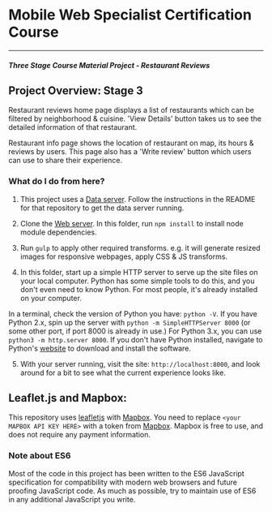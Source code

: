 # Mobile Web Specialist Certification Course
---
#### _Three Stage Course Material Project - Restaurant Reviews_

## Project Overview: Stage 3

Restaurant reviews home page displays a list of restaurants which can be filtered by neighborhood & cuisine. 'View Details' button takes us to see the detailed information of that restaurant.

Restaurant info page shows the location of restaurant on map, its hours & reviews by users.
This page also has a 'Write review' button which users can use to share their experience. 

### What do I do from here?

1. This project uses a [Data server](https://github.com/virajlad/mws-restaurant-stage-3). Follow the instructions in the README for that repository to get the data server running. 

2. Clone the [Web server](https://github.com/virajlad/mws-restaurant-stage-1). In this folder, run `npm install` to install node module dependencies.

3. Run `gulp` to apply other required transforms. e.g. it will generate resized images for responsive webpages, apply CSS & JS transforms.

4. In this folder, start up a simple HTTP server to serve up the site files on your local computer. Python has some simple tools to do this, and you don't even need to know Python. For most people, it's already installed on your computer. 

In a terminal, check the version of Python you have: `python -V`. If you have Python 2.x, spin up the server with `python -m SimpleHTTPServer 8000` (or some other port, if port 8000 is already in use.) For Python 3.x, you can use `python3 -m http.server 8000`. If you don't have Python installed, navigate to Python's [website](https://www.python.org/) to download and install the software.

5. With your server running, visit the site: `http://localhost:8000`, and look around for a bit to see what the current experience looks like.

## Leaflet.js and Mapbox:

This repository uses [leafletjs](https://leafletjs.com/) with [Mapbox](https://www.mapbox.com/). You need to replace `<your MAPBOX API KEY HERE>` with a token from [Mapbox](https://www.mapbox.com/). Mapbox is free to use, and does not require any payment information. 

### Note about ES6

Most of the code in this project has been written to the ES6 JavaScript specification for compatibility with modern web browsers and future proofing JavaScript code. As much as possible, try to maintain use of ES6 in any additional JavaScript you write. 



